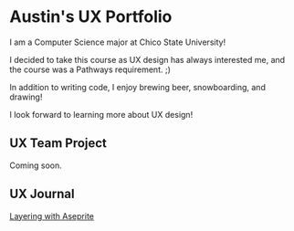 # Austin's UX Portfolio

I am a Computer Science major at Chico State University!

I decided to take this course as UX design has always interested me, and the course was a Pathways requirement. ;)

In addition to writing code, I enjoy brewing beer, snowboarding, and drawing!

I look forward to learning more about UX design!

## UX Team Project

Coming soon.

## UX Journal

[Layering with Aseprite](j01/)
